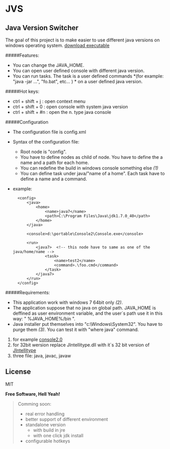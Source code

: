 JVS
===

Java Version Switcher
----

The goal of this project is to make easier to use different java versions on windows operating system. [download executable]

#####Features:
* You can change the JAVA_HOME.
* You can open user defined console with different java version.
* You can run tasks. The task is a user defined commands *(for example: "java -jar ...", "fo.bat", etc... ) * on a user defined java version.

#####Hot keys:
* ctrl + shift + j : open context menu
* ctrl + shift + 0 : open console with system java version
* ctrl + shift + #n : open the n. type java console

#####Configuration
* The configuration file is config.xml 
* Syntax of the configuration file:
    * Root node is "config".
	* You have to define <home> nodes as child of <java> node. You have to define the a name and a path for each home.
	* You can redefine the build in windows console something else *(1)*
	* You can define task under java/"name of a home". Each task have to define a name and a command.
* example:

		<config>
			<java>
				<home>
					<name>java7</name>
					<path>C:\Program Files\Java\jdk1.7.0_40</path>
				</home>
			</java>
		
			<console>d:\portable\Console2\Console.exe</console>
		
			<run>
				<java7>  <!-- this node have to same as one of the java/home/name -->
					<task>
						<name>test2</name>
						<command>.\foo.cmd</command>
					</task>
				</java7>
			</run>
		</config>
	


#####Requirements:
* This application work with windows 7 64bit only *(2)*.
* The application suppose that no java on global path. JAVA_HOME is deffined as user environment variable, and the user`s path use it in this way: " %JAVA_HOME%/bin ".
* Java installer put themselves into "c:\Windows\System32". You have to purge them *(3)*. You can test it with "where java" command.
	
1. for example [console2.0] 
2. for 32bit wersion replace JIntellitype.dll with it`s 32 bit version of [JIntellitype]
3. three file: java, javac, javaw

License
----

MIT


**Free Software, Hell Yeah!**

> Comming soon:
> * real error handling
> * better support of different environment
> * standalone version 
>   * with build in jre 
>   * with one click jdk install
> * configurable hotkeys

[console2.0]:http://sourceforge.net/projects/console/
[JIntellitype]:https://code.google.com/p/jintellitype/
[download executable]:https://github.com/PalSzak/jvs/blob/master/executable/jvs-jre7.zip?raw=true